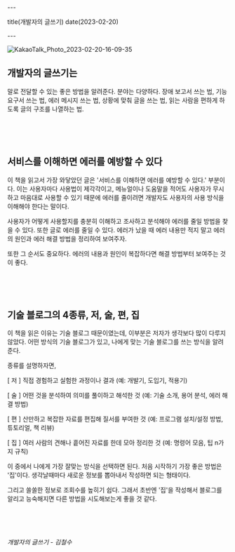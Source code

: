\---

title(개발자의 글쓰기) date(2023-02-20)

\---

![KakaoTalk_Photo_2023-02-20-16-09-35](https://devshon.github.io/blog/images/KakaoTalk_Photo_2023-02-20-16-09-35.jpeg)

## 개발자의 글쓰기는

말로 전달할 수 있는 좋은 방법을 알려준다. 분야는 다양하다. 장애 보고서 쓰는 법, 기능 요구서 쓰는 법, 에러 메시지 쓰는 법, 상황에 맞춰 글을 쓰는 법, 읽는 사람을 편하게 하도록 글의 구조를 나열하는 법.

<br/><br/><br/>

## 서비스를 이해하면 에러를 예방할 수 있다

이 책을 읽고서 가장 와닿았던 글은 '서비스를 이해하면 에러를 예방할 수 있다.' 부분이다. 이는 사용자마다 사용법이 제각각이고, 메뉴얼이나 도움말을 적어도 사용자가 무시하고 마음대로 사용할 수 있기 때문에 에러를 줄이려면 개발자도 사용자의 사용 방식을 이해해야 한다는 말이다.

사용자가 어떻게 사용할지를 충분히 이해하고 조사하고 분석해야 에러를 줄일 방법을 찾을 수 있다. 또한 글로 에러를 줄일 수 있다. 에러가 났을 때 에러 내용만 적지 말고 에러의 원인과 에러 해결 방법을 정리하여 보여주자.

또한 그 순서도 중요하다. 에러의 내용과 원인이 복잡하다면 해결 방법부터 보여주는 것이 좋다.

<br/><br/><br/>

## 기술 블로그의 4종류, 저, 술, 편, 집

이 책을 읽은 이유는 기술 블로그 때문이였는데, 이부분은 저자가 생각보다 많이 다루지 않았다. 어떤 방식의 기술 블로그가 있고, 나에게 맞는 기술 블로그를 쓰는 방식을 알려준다.

종류를 설명하자면,

[ 저 ] 직접 경험하고 실험한 과정이나 결과 (예: 개발기, 도입기, 적용기)

[ 술 ] 어떤 것을 분석하여 의미를 풀이하고 해석한 것 (예: 기술 소개, 용어 분석, 에러 해결 방법)

[ 편 ] 산만하고 복잡한 자료를 편집해 질서를 부여한 것 (예: 프로그램 설치/설정 방법, 튜토리얼, 책 리뷰)

[ 집 ] 여러 사람의 견해나 흩어진 자료를 한데 모아 정리한 것 (예: 명령어 모음, 팁 n가지 규칙)

이 중에서 나에게 가장 잘맞는 방식을 선택하면 된다. 처음 시작하기 가장 좋은 방법은 '집'이다. 생각날때마다 새로운 정보를 뽑아내서 작성하면 되는 형태이다.

그리고 쏠쏠한 정보로 조회수를 높히기 쉽다. 그래서 초반엔 '집'을 작성해서 블로그를 알리고 능숙해지면 다른 방법을 시도해보는게 좋을 것 같다.

<br/><br/><br/>

_개발자의 글쓰기 - 김철수_
